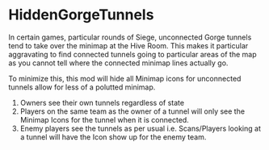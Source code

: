 # HiddenGorgeTunnels

In certain games, particular rounds of Siege, unconnected Gorge tunnels tend to take over the minimap at the Hive Room.  This makes it particular aggravating to find connected tunnels going to particular areas of the map as you cannot tell where the connected minimap lines actually go.

To minimize this, this mod will hide all Minimap icons for unconnected tunnels allow for less of a polutted minimap.

1. Owners see their own tunnels regardless of state
2. Players on the same team as the owner of a tunnel will only see the Minimap Icons for the tunnel when it is connected.
2. Enemy players see the tunnels as per usual i.e.  Scans/Players looking at a tunnel will have the Icon show up for the enemy team.
